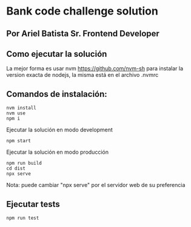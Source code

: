 # Bank code challenge solution
## Por Ariel Batista Sr. Frontend Developer

## Como ejecutar la solución

La mejor forma es usar nvm <a>https://github.com/nvm-sh</a> para instalar la version exacta de nodejs, la misma está en el archivo .nvmrc

## Comandos de instalación:
```
nvm install
nvm use
npm i
```

Ejecutar la solución en modo development
```
npm start
```

Ejecutar la solución en modo producción
```
npm run build
cd dist
npx serve
```
Nota: puede cambiar "npx serve" por el servidor web de su preferencia

## Ejecutar tests

```
npm run test
```